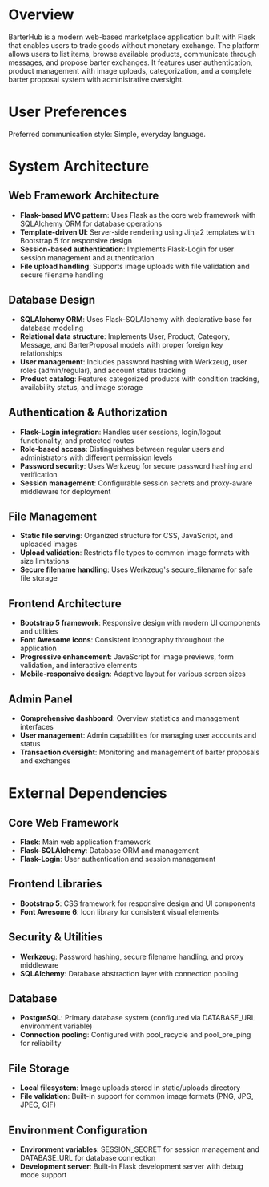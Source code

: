 # Overview

BarterHub is a modern web-based marketplace application built with Flask that enables users to trade goods without monetary exchange. The platform allows users to list items, browse available products, communicate through messages, and propose barter exchanges. It features user authentication, product management with image uploads, categorization, and a complete barter proposal system with administrative oversight.

# User Preferences

Preferred communication style: Simple, everyday language.

# System Architecture

## Web Framework Architecture
- **Flask-based MVC pattern**: Uses Flask as the core web framework with SQLAlchemy ORM for database operations
- **Template-driven UI**: Server-side rendering using Jinja2 templates with Bootstrap 5 for responsive design
- **Session-based authentication**: Implements Flask-Login for user session management and authentication
- **File upload handling**: Supports image uploads with file validation and secure filename handling

## Database Design
- **SQLAlchemy ORM**: Uses Flask-SQLAlchemy with declarative base for database modeling
- **Relational data structure**: Implements User, Product, Category, Message, and BarterProposal models with proper foreign key relationships
- **User management**: Includes password hashing with Werkzeug, user roles (admin/regular), and account status tracking
- **Product catalog**: Features categorized products with condition tracking, availability status, and image storage

## Authentication & Authorization
- **Flask-Login integration**: Handles user sessions, login/logout functionality, and protected routes
- **Role-based access**: Distinguishes between regular users and administrators with different permission levels
- **Password security**: Uses Werkzeug for secure password hashing and verification
- **Session management**: Configurable session secrets and proxy-aware middleware for deployment

## File Management
- **Static file serving**: Organized structure for CSS, JavaScript, and uploaded images
- **Upload validation**: Restricts file types to common image formats with size limitations
- **Secure filename handling**: Uses Werkzeug's secure_filename for safe file storage

## Frontend Architecture
- **Bootstrap 5 framework**: Responsive design with modern UI components and utilities
- **Font Awesome icons**: Consistent iconography throughout the application
- **Progressive enhancement**: JavaScript for image previews, form validation, and interactive elements
- **Mobile-responsive design**: Adaptive layout for various screen sizes

## Admin Panel
- **Comprehensive dashboard**: Overview statistics and management interfaces
- **User management**: Admin capabilities for managing user accounts and status
- **Transaction oversight**: Monitoring and management of barter proposals and exchanges

# External Dependencies

## Core Web Framework
- **Flask**: Main web application framework
- **Flask-SQLAlchemy**: Database ORM and management
- **Flask-Login**: User authentication and session management

## Frontend Libraries
- **Bootstrap 5**: CSS framework for responsive design and UI components
- **Font Awesome 6**: Icon library for consistent visual elements

## Security & Utilities
- **Werkzeug**: Password hashing, secure filename handling, and proxy middleware
- **SQLAlchemy**: Database abstraction layer with connection pooling

## Database
- **PostgreSQL**: Primary database system (configured via DATABASE_URL environment variable)
- **Connection pooling**: Configured with pool_recycle and pool_pre_ping for reliability

## File Storage
- **Local filesystem**: Image uploads stored in static/uploads directory
- **File validation**: Built-in support for common image formats (PNG, JPG, JPEG, GIF)

## Environment Configuration
- **Environment variables**: SESSION_SECRET for session management and DATABASE_URL for database connection
- **Development server**: Built-in Flask development server with debug mode support